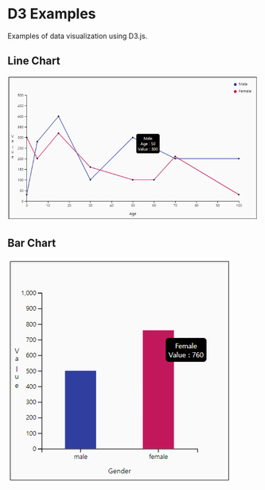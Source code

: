 # D3 Examples

Examples of data visualization using D3.js.

## Line Chart

![Line Chart](img/line_chart.png)

## Bar Chart

![Bar Chart](img/bar_chart.png)
